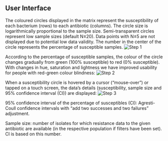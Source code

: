 ## User Interface
The coloured circles displayed in the matrix represent the susceptibility of each bacterium (rows) to each antibiotic (columns). The circle size is logarithmically proportional to the sample size. Semi-transparent circles represent low sample sizes (default N≤20). Data points with N≤5 are not displayed due to potential low data validity. The number in the center of the circle represents the percentage of susceptible samples. 
![Step 1][step1]


According to the percentage of susceptible samples, the colour of the circle changes gradually from green (100% susceptible) to red (0% susceptible). With changes in hue, saturation and lightness we have improved usability for people with red-green colour blindness:
![Step 2][step2]


When a susceptibility circle is hovered by a cursor (“mouse-over”) or tapped on a touch screen, the data’s details (susceptibility, sample size and 95% confidence interval (CI)) are displayed:
![Step 3][step3]


95% confidence interval of the percentage of susceptibles (CI): Agresti-Coull confidence intervals with “add two successes and two failures” adjustment.


Sample size: number of isolates for which resistance data to the given antibiotic are available (in the respective population if filters have been set). CI is based on this number.


[step1]: /tenant/shared/about/step1.svg "Step 1"
[step2]: /tenant/shared/about/step2.svg "Step2"
[step3]: /tenant/shared/about/step3.svg "Step3"

